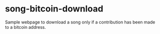 # song-bitcoin-download
Sample webpage to download a song only if a contribution has been made to a bitcoin address.
